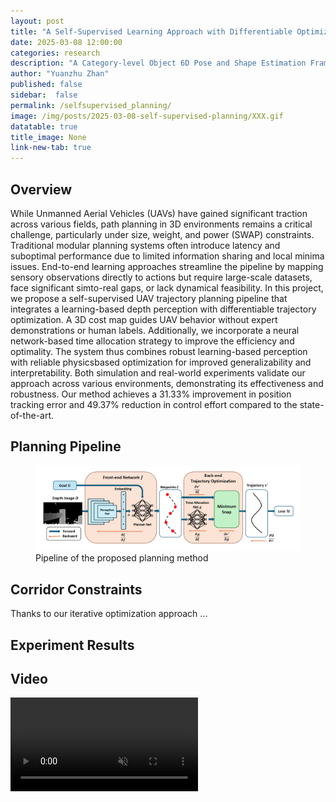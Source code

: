 ```yaml
---
layout: post
title: "A Self-Supervised Learning Approach with Differentiable Optimization for UAV Trajectory Planning"
date: 2025-03-08 12:00:00
categories: research
description: "A Category-level Object 6D Pose and Shape Estimation Framework"
author: "Yuanzhu Zhan"
published: false
sidebar:  false
permalink: /selfsupervised_planning/
image: /img/posts/2025-03-08-self-supervised-planning/XXX.gif
datatable: true
title_image: None
link-new-tab: true
---
```



## Overview
While Unmanned Aerial Vehicles (UAVs) have gained significant traction across various fields, path planning in 3D environments remains a critical challenge, particularly under size, weight, and power (SWAP) constraints. Traditional modular planning systems often introduce latency and suboptimal performance due to limited information sharing and local minima issues. End-to-end learning approaches streamline the pipeline by mapping sensory observations directly to actions but require large-scale datasets, face significant simto-real gaps, or lack dynamical feasibility. In this project, we propose a self-supervised UAV trajectory planning pipeline that integrates a learning-based depth perception with differentiable trajectory optimization. A 3D cost map guides UAV behavior without expert demonstrations or human labels. Additionally, we incorporate a neural network-based time allocation strategy to improve the efficiency and optimality. The system thus combines robust learning-based perception with reliable physicsbased optimization for improved generalizability and interpretability. Both simulation and real-world experiments validate our approach across various environments, demonstrating its effectiveness and robustness. Our method achieves a 31.33% improvement in position tracking error and 49.37% reduction in control effort compared to the state-of-the-art.


## Planning Pipeline
<figure>
 <img src="/img/posts/2025-03-08-self-supervised-planning/pipeline.png"/>
 <figcaption>
       Pipeline of the proposed planning method
 </figcaption>
</figure>

## Corridor Constraints
Thanks to our iterative optimization approach ...

## Experiment Results


## Video

<!-- {% youtube 3AMcM3uUaUw %} -->
<video controls autoplay loop muted playsinline 
       src="/img/posts/2024-08-30-flyingcalligraphy/write_i_22_1.mp4" type="video/mp4">
</video>

<!-- ### Publication -->

